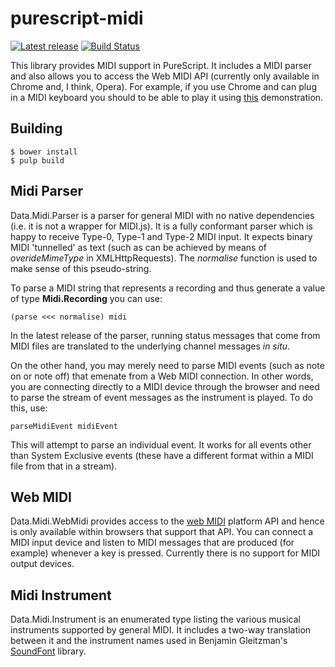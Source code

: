 purescript-midi
===============

[![Latest release](http://img.shields.io/github/release/newlandsvalley/purescript-midi.svg)](https://github.com/newlandsvalley/purescript-midi/releases)
[![Build Status](https://travis-ci.org/newlandsvalley/purescript-midi.svg?branch=master)](https://travis-ci.org/newlandsvalley/purescript-midi)

This library provides MIDI support in PureScript.  It includes a MIDI parser and also allows you to access the Web MIDI API (currently only available in Chrome and, I think, Opera). For example, if you use Chrome and can plug in a MIDI keyboard you should to be able to play it using [this](http://www.tradtunedb.org.uk:8601/) demonstration.

## Building

    $ bower install   
    $ pulp build

## Midi Parser

Data.Midi.Parser is a parser for general MIDI with no native dependencies (i.e. it is not a wrapper for MIDI.js). It is a fully conformant parser which is happy to receive Type-0, Type-1 and Type-2 MIDI input. It expects binary MIDI 'tunnelled' as text (such as can be achieved by means of _overideMimeType_ in XMLHttpRequests). The _normalise_ function is used to make sense of this pseudo-string.

To parse a MIDI string that represents a recording and thus generate a value of type __Midi.Recording__ you can use:

    (parse <<< normalise) midi

In the latest release of the parser, running status messages that come from MIDI files are translated to the underlying channel messages _in situ_.

On the other hand, you may merely need to parse MIDI events (such as note on or note off) that emenate from a Web MIDI connection. In other words, you are connecting directly to a MIDI device through the browser and need to parse the stream of event messages as the instrument is played.  To do this, use:

    parseMidiEvent midiEvent
    
This will attempt to parse an individual event.  It works for all events other than System Exclusive events (these have a different format within a MIDI file from that in a stream).  

## Web MIDI

Data.Midi.WebMidi provides access to the [web MIDI](https://www.w3.org/TR/webmidi/) platform API and hence is only available within browsers that support that API. You can connect a MIDI input device and listen to MIDI messages that are produced (for example) whenever a key is pressed. Currently there is no support for MIDI output devices.

## Midi Instrument

Data.Midi.Instrument is an enumerated type listing the various musical instruments supported by general MIDI. It includes a two-way translation between it and the instrument names used in Benjamin Gleitzman's [SoundFont](http://gleitz.github.io/midi-js-soundfonts/FluidR3_GM/names.json) library.

